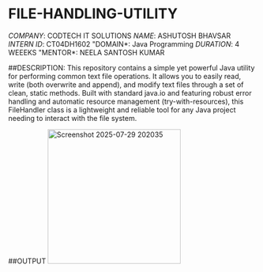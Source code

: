 # FILE-HANDLING-UTILITY

*COMPANY*: CODTECH IT SOLUTIONS
*NAME*: ASHUTOSH BHAVSAR
*INTERN ID*: CT04DH1602
"DOMAIN*: Java Programming
*DURATION*: 4 WEEEKS
"MENTOR*: NEELA SANTOSH KUMAR


##DESCRIPTION:
This repository contains a simple yet powerful Java utility for performing common text file operations. It allows you to easily read, write (both overwrite and append), and modify text files through a set of clean, static methods.
Built with standard java.io and featuring robust error handling and automatic resource management (try-with-resources), this FileHandler class is a lightweight and reliable tool for any Java project needing to interact with the file system.

##OUTPUT
<img width="269" height="272" alt="Screenshot 2025-07-29 202035" src="https://github.com/user-attachments/assets/8393e67f-c6df-455a-8896-da346697a15f" />
